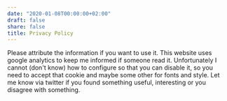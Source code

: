 ```yaml
---
date: "2020-01-08T00:00:00+02:00"
draft: false
share: false
title: Privacy Policy
---
```

Please attribute the information if you want to use it. 
This website uses google analytics to keep me informed if someone read it. 
Unfortunately I cannot (don't know) how to configure so that you can disable it, so you need to accept that cookie and maybe some other for fonts and style. 
Let me  know via twitter if you found something useful, interesting or you disagree with something.
